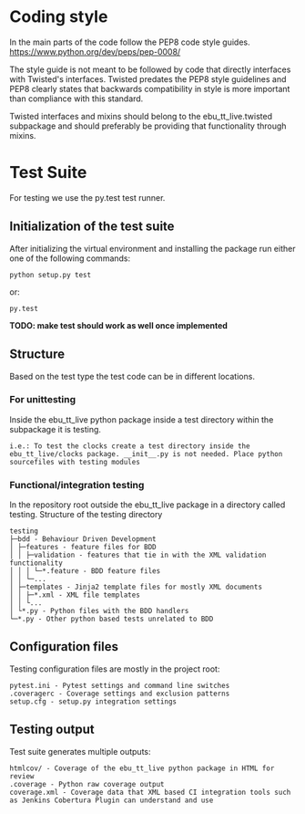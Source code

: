 
Coding style
============

In the main parts of the code follow the PEP8 code style guides.
https://www.python.org/dev/peps/pep-0008/

The style guide is not meant to be followed by code that directly interfaces with Twisted's
interfaces. Twisted predates the PEP8 style guidelines and PEP8 clearly states that backwards
compatibility in style is more important than compliance with this standard.

Twisted interfaces and mixins should belong to the ebu_tt_live.twisted subpackage and
should preferably be providing that functionality through mixins.


Test Suite
==========

For testing we use the py.test test runner.

## Initialization of the test suite

After initializing the virtual environment and installing the package run either one of the following commands:

    python setup.py test

or:

    py.test
    
**TODO: make test should work as well once implemented**

## Structure

Based on the test type the test code can be in different locations.

### For unittesting

Inside the ebu_tt_live python package inside a test directory within the subpackage it is testing. 

    i.e.: To test the clocks create a test directory inside the ebu_tt_live/clocks package. __init__.py is not needed. Place python sourcefiles with testing modules
    
### Functional/integration testing

In the repository root outside the ebu_tt_live package in a directory called testing.
Structure of the testing directory

    testing
    ├─bdd - Behaviour Driven Development
    │ ├─features - feature files for BDD
    │ │ ├─validation - features that tie in with the XML validation functionality
    │ │ │ └─*.feature - BDD feature files
    │ │ └─...
    │ ├─templates - Jinja2 template files for mostly XML documents
    │ │ ├─*.xml - XML file templates
    │ │ └...
    │ └*.py - Python files with the BDD handlers
    └─*.py - Other python based tests unrelated to BDD


## Configuration files

Testing configuration files are mostly in the project root:

    pytest.ini - Pytest settings and command line switches
    .coveragerc - Coverage settings and exclusion patterns
    setup.cfg - setup.py integration settings
    
## Testing output

Test suite generates multiple outputs:

    htmlcov/ - Coverage of the ebu_tt_live python package in HTML for review
    .coverage - Python raw coverage output
    coverage.xml - Coverage data that XML based CI integration tools such as Jenkins Cobertura Plugin can understand and use

